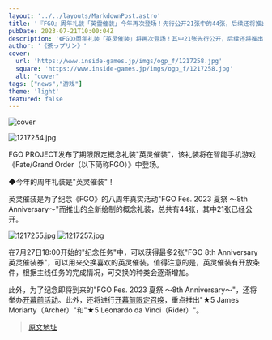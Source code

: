 ```yaml
---
layout: '../../layouts/MarkdownPost.astro'
title: '『FGO』周年礼装「英霊催装」今年再次登场！先行公开21张中的44张，后续还将推出“交换券”'
pubDate: 2023-07-21T10:00:04Z
description: '《FGO》周年礼装「英灵催装」将再次登场！其中21张先行公开，后续还将推出“交换券”。'
author: '《茶っプリン》'
cover:
  url: 'https://www.inside-games.jp/imgs/ogp_f/1217258.jpg'
  square: 'https://www.inside-games.jp/imgs/ogp_f/1217258.jpg'
  alt: "cover"
tags: ["news","游戏"]
theme: 'light'
featured: false
---
```


![cover](https://www.inside-games.jp/imgs/ogp_f/1217258.jpg)

![1217254.jpg](https://www.inside-games.jp/imgs/zoom/1217254.jpg)

FGO PROJECT发布了期限限定概念礼装"英灵催装"，该礼装将在智能手机游戏《Fate/Grand Order（以下简称FGO）》中登场。

◆今年的周年礼装是"英灵催装"！

英灵催装是为了纪念《FGO》的八周年真实活动"FGO Fes. 2023 夏祭 ～8th Anniversary～"而推出的全新绘制的概念礼装，总共有44张，其中21张已经公开。

![1217255.jpg](https://www.inside-games.jp/imgs/zoom/1217255.jpg)
![1217257.jpg](https://www.inside-games.jp/imgs/zoom/1217257.jpg)

在7月27日18:00开始的"纪念任务"中，可以获得最多2张"FGO 8th Anniversary 英灵催装券"，可以用来交换喜欢的英灵催装。值得注意的是，英灵催装有开放条件，根据主线任务的完成情况，可交换的种类会逐渐增加。

此外，为了纪念即将到来的"FGO Fes. 2023 夏祭 ～8th Anniversary～"，还将举办<a target="_blank" rel="noopener noreferrer nofollow" href="https://news.fate-go.jp/2023/8th_anniversary_cp/">开幕前活动</a>。此外，还将进行<a target="_blank" rel="noopener noreferrer nofollow" href="https://news.fate-go.jp/2023/8th_anniversary_cp_pu/">开幕前限定召唤</a>，重点推出"★5 James Moriarty（Archer）"和"★5 Leonardo da Vinci（Rider）"。

>[原文地址](https://www.inside-games.jp/article/2023/07/21/147329.html)  